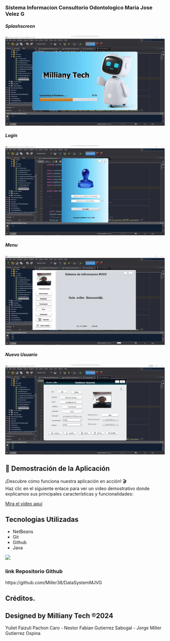 
<h3>Sistema Informacion Consultorio Odontologico Maria Jose Velez G</h3>

<h5>Splashscreen</h5>

![Preview 1](preview1.jpg)

<h5>Login</h5>

![Preview 2](preview2.jpg)

<h5>Menu</h5>

![Preview 3](preview3.jpg)

<h5>Nuevo Usuario</h5>

![Preview 4](preview4.jpg)

## 🎥 Demostración de la Aplicación

¡Descubre cómo funciona nuestra aplicación en acción! 🎬  
Haz clic en el siguiente enlace para ver un video demostrativo donde explicamos sus principales características y funcionalidades:

[Mira el video aquí](https://vimeo.com/1009518281)

## Tecnologías Utilizadas

- NetBeans
- Git
- Github
- Java

<img src="https://skillicons.dev/icons?i=java,git,github" /> <br/>

<h3>link Repositorio Github</h3>
https://github.com/Miller38/DataSystemMJVG

## Créditos.
## Designed by Milliany Tech ®2024
Yuliet Faizuli Pachon Caro - 
Nestor Fabian Gutierrez Sabogal - 
Jorge Miller Gutierrez Ospina
